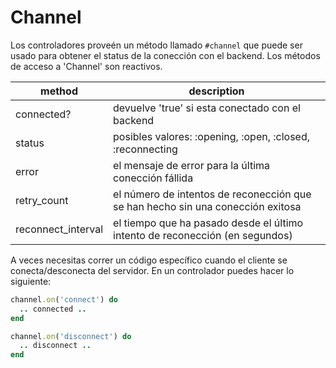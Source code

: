 # Channel

Los controladores proveén un método llamado `#channel` que puede ser usado para obtener el status de la conección con el backend. Los métodos de acceso a 'Channel' son reactivos.

| method      | description                                               |
|-------------|-----------------------------------------------------------|
| connected?  | devuelve 'true' si esta conectado con el backend                    |
| status      | posibles valores: :opening, :open, :closed, :reconnecting  |
| error       | el mensaje de error para la última conección fállida          |
| retry_count | el número de intentos de reconección que se han hecho sin una conección exitosa |
| reconnect_interval | el tiempo que ha pasado desde el último intento de reconección (en segundos) |

A veces necesitas correr un código específico cuando el cliente se conecta/desconecta del servidor. En un controlador puedes hacer lo siguiente:

```ruby
channel.on('connect') do
  .. connected ..
end

channel.on('disconnect') do
  .. disconnect ..
end
```
